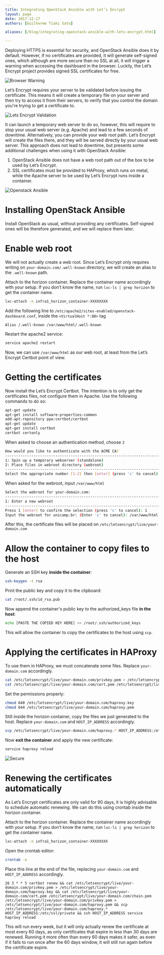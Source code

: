 ```yaml
---
title: Integrating OpenStack Ansible with Let’s Encrypt
layout: page
date: 2017-12-17
authors: [Guilherme Tiaki Sato]

aliases: [/blog/integrating-openstack-ansible-with-lets-encrypt.html]

---
```


Deploying HTTPS is essential for security, and OpenStack Ansible does it by default. However, if no certificates are provided, it will generate self-signed ones, which although are more secure than no SSL at all, it will trigger a warning when accessing the dashboard in the browser. Luckily, the Let’s Encrypt project provides signed SSL certificates for free.

![Browser Warning](browser-warning.png)

Let’s Encrypt requires your server to be validated before issuing the certificate. This means it will create a temporary file on your server and then try to access it from their servers, to verify that you control the domain you're trying to get a certificate to.

![Lets Encrypt Validation](lets-encrypt-validation.png)

It can launch a temporary web server to do so, however, this will require to stop your usual web server (e.g. Apache) and lead to a few seconds of downtime. Alternatively, you can provide your web root path. Let’s Encrypt will create the files there, and they will be served directly by your usual web server. This approach does not lead to downtime, but presents some additional challenges when using it with OpenStack Ansible:

1. OpenStack Ansible does not have a web root path out of the box to be used by Let’s Encrypt.
2. SSL certificates must be provided to HAProxy, which runs on metal, while the Apache server to be used by Let’s Encrypt runs inside a container.

![Openstack Ansible](openstack-ansible.png)

# Installing OpenStack Ansible

Install OpenStack as usual, without providing any certificates. Self-signed ones will be therefore generated, and we will replace them later.

# Enable web root

We will not actually create a web root. Since Let’s Encrypt only requires writing on `your-domain.com/.well-known` directory, we will create an alias to the `.well-known` path.

Attach to the horizon container. Replace the container name accordingly with your setup. If you don’t know the name, run `lxc-ls | grep horizon` to get the container name.

```bash
lxc-attach -n infra1_horizon_container-XXXXXXXX
```

Add the following line to `/etc/apache2/sites-enabled/openstack-dashboard.conf`, inside the `<VirtualHost *:80>` tag

    Alias /.well-known /var/www/html/.well-known

Restart the apache2 service:

```bash
service apache2 restart
```

Now, we can use `/var/www/html` as our web root, at least from the Let’s Encrypt Certbot point of view.

# Getting the certificates

Now install the Let’s Encrypt Certbot. The intention is to only get the certificates files, not configure them in Apache. Use the following commands to do so:

```bash
apt-get update
apt-get install software-properties-common
add-apt-repository ppa:certbot/certbot
apt-get update
apt-get install certbot
certbot certonly
```

When asked to choose an authentication method, choose `2`

```bash
How would you like to authenticate with the ACME CA?
-------------------------------------------------------------------------------
1: Spin up a temporary webserver (standalone)
2: Place files in webroot directory (webroot)
-------------------------------------------------------------------------------
Select the appropriate number [1-2] then [enter] (press 'c' to cancel): 2
```

When asked for the webroot, input `/var/www/html`

```bash
Select the webroot for your-domain.com:
-------------------------------------------------------------------------------
1: Enter a new webroot
-------------------------------------------------------------------------------
Press 1 [enter] to confirm the selection (press 'c' to cancel): 1
Input the webroot for unicamp.br: (Enter 'c' to cancel): /var/www/html
```

After this, the certificate files will be placed on `/etc/letsencrypt/live/your-domain.com`

# Allow the container to copy files to the host

Generate an SSH key **inside the container**:

```bash
ssh-keygen -t rsa
```

Print the public key and copy it to the clipboard:

```bash
cat /root/.ssh/id_rsa.pub
```

Now append the container's public key to the authorized_keys file **in the host**:

```bash
echo [PASTE THE COPIED KEY HERE] >> /root/.ssh/authorized_keys
```

This will allow the container to copy the certificates to the host using `scp`.

# Applying the certificates in HAProxy

To use them in HAProxy, we must concatenate some files. Replace `your-domain.com` accordingly.

```bash
cat /etc/letsencrypt/live/your-domain.com/privkey.pem > /etc/letsencrypt/live/your-domain.com/haproxy.key
cat /etc/letsencrypt/live/your-domain.com/cert.pem /etc/letsencrypt/live/your-domain.com/chain.pem /etc/letsencrypt/live/your-domain.com/privkey.pem > /etc/letsencrypt/live/your-domain.com/haproxy.pem
```

Set the permissions properly:

```bash
chmod 640 /etc/letsencrypt/live/your-domain.com/haproxy.key
chmod 644 /etc/letsencrypt/live/your-domain.com/haproxy.pem
```

Still inside the horizon container, copy the files we just generated to the host. Replace `your-domain.com` and `HOST_IP_ADDRESS` accordingly.

```bash
scp /etc/letsencrypt/live/your-domain.com/haproxy.* HOST_IP_ADDRESS:/etc/ssl/private
```

Now **exit the container** and apply the new certificate:

```bash
service haproxy reload
```

![Secure](secure.png)

# Renewing the certificates automatically

As Let’s Encrypt certificates are only valid for 90 days, it is highly advisable to schedule automatic renewing. We can do this using crontab inside the horizon container.

Attach to the horizon container. Replace the container name accordingly with your setup. If you don’t know the name, run `lxc-ls | grep horizon` to get the container name.

```bash
lxc-attach -n infra1_horizon_container-XXXXXXXX
```

Open the crontab editor:

```bash
crontab -e
```

Place this line at the end of the file, replacing `your-domain.com` and `HOST_IP_ADDRESS` accordingly.

    26 3 * * 5 certbot renew && cat /etc/letsencrypt/live/your-domain.com/privkey.pem > /etc/letsencrypt/live/your-domain.com/haproxy.key && cat /etc/letsencrypt/live/your-domain.com/cert.pem /etc/letsencrypt/live/your-domain.com/chain.pem /etc/letsencrypt/live/your-domain.com/privkey.pem > /etc/letsencrypt/live/your-domain.com/haproxy.pem && scp /etc/letsencrypt/live/your-domain.com/haproxy.* HOST_IP_ADDRESS:/etc/ssl/private && ssh HOST_IP_ADDRESS service haproxy reload

This will run every week, but it will only actually renew the certificate at most every 60 days, as only certificates that expire in less than 30 days are renewed. Running it more often than every 60 days makes it safer, as even if it fails to run once after the 60 days window, it will still run again before the certificate expire.
